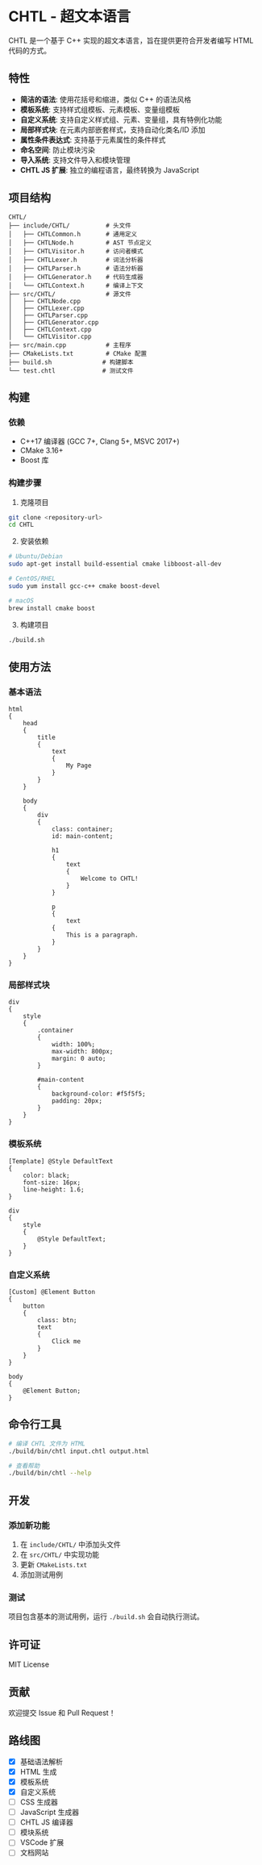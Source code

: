 # CHTL - 超文本语言

CHTL 是一个基于 C++ 实现的超文本语言，旨在提供更符合开发者编写 HTML 代码的方式。

## 特性

- **简洁的语法**: 使用花括号和缩进，类似 C++ 的语法风格
- **模板系统**: 支持样式组模板、元素模板、变量组模板
- **自定义系统**: 支持自定义样式组、元素、变量组，具有特例化功能
- **局部样式块**: 在元素内部嵌套样式，支持自动化类名/ID 添加
- **属性条件表达式**: 支持基于元素属性的条件样式
- **命名空间**: 防止模块污染
- **导入系统**: 支持文件导入和模块管理
- **CHTL JS 扩展**: 独立的编程语言，最终转换为 JavaScript

## 项目结构

```
CHTL/
├── include/CHTL/          # 头文件
│   ├── CHTLCommon.h       # 通用定义
│   ├── CHTLNode.h         # AST 节点定义
│   ├── CHTLVisitor.h      # 访问者模式
│   ├── CHTLLexer.h        # 词法分析器
│   ├── CHTLParser.h       # 语法分析器
│   ├── CHTLGenerator.h    # 代码生成器
│   └── CHTLContext.h      # 编译上下文
├── src/CHTL/              # 源文件
│   ├── CHTLNode.cpp
│   ├── CHTLLexer.cpp
│   ├── CHTLParser.cpp
│   ├── CHTLGenerator.cpp
│   ├── CHTLContext.cpp
│   └── CHTLVisitor.cpp
├── src/main.cpp           # 主程序
├── CMakeLists.txt         # CMake 配置
├── build.sh              # 构建脚本
└── test.chtl             # 测试文件
```

## 构建

### 依赖

- C++17 编译器 (GCC 7+, Clang 5+, MSVC 2017+)
- CMake 3.16+
- Boost 库

### 构建步骤

1. 克隆项目
```bash
git clone <repository-url>
cd CHTL
```

2. 安装依赖
```bash
# Ubuntu/Debian
sudo apt-get install build-essential cmake libboost-all-dev

# CentOS/RHEL
sudo yum install gcc-c++ cmake boost-devel

# macOS
brew install cmake boost
```

3. 构建项目
```bash
./build.sh
```

## 使用方法

### 基本语法

```chtl
html
{
    head
    {
        title
        {
            text
            {
                My Page
            }
        }
    }
    
    body
    {
        div
        {
            class: container;
            id: main-content;
            
            h1
            {
                text
                {
                    Welcome to CHTL!
                }
            }
            
            p
            {
                text
            {
                This is a paragraph.
            }
        }
    }
}
```

### 局部样式块

```chtl
div
{
    style
    {
        .container
        {
            width: 100%;
            max-width: 800px;
            margin: 0 auto;
        }
        
        #main-content
        {
            background-color: #f5f5f5;
            padding: 20px;
        }
    }
}
```

### 模板系统

```chtl
[Template] @Style DefaultText
{
    color: black;
    font-size: 16px;
    line-height: 1.6;
}

div
{
    style
    {
        @Style DefaultText;
    }
}
```

### 自定义系统

```chtl
[Custom] @Element Button
{
    button
    {
        class: btn;
        text
        {
            Click me
        }
    }
}

body
{
    @Element Button;
}
```

## 命令行工具

```bash
# 编译 CHTL 文件为 HTML
./build/bin/chtl input.chtl output.html

# 查看帮助
./build/bin/chtl --help
```

## 开发

### 添加新功能

1. 在 `include/CHTL/` 中添加头文件
2. 在 `src/CHTL/` 中实现功能
3. 更新 `CMakeLists.txt`
4. 添加测试用例

### 测试

项目包含基本的测试用例，运行 `./build.sh` 会自动执行测试。

## 许可证

MIT License

## 贡献

欢迎提交 Issue 和 Pull Request！

## 路线图

- [x] 基础语法解析
- [x] HTML 生成
- [x] 模板系统
- [x] 自定义系统
- [ ] CSS 生成器
- [ ] JavaScript 生成器
- [ ] CHTL JS 编译器
- [ ] 模块系统
- [ ] VSCode 扩展
- [ ] 文档网站
